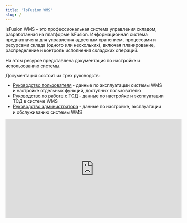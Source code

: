 ```yaml
---
title: 'lsFusion WMS'
slug: /
---
```


lsFusion WMS – это профессиональная система управления складом, разработанная на платформе lsFusion. Информационная система предназначена для управления адресным хранением, процессами и ресурсами склада (одного или нескольких), включая планирование, распределение и контроль исполнения складских операций.

На этом ресурсе представлена документация по настройке и использованию системы.

Документация состоит из трех руководств:

- [Руководство пользователя](manual/manual.md) - данные по эксплуатации системы WMS и настройке отдельных функций, доступных пользователю 
- [Руководство по работе с ТСД](tsd/tsd.md) - данные по настройке и эксплуатации ТСД в системе WMS
- [Руководство администратора](admin/admin.md) - данные по настройке, эксплуатации и обслуживанию системы WMS



<iframe width="560" height="315" src="https://www.youtube.com/embed/JaVRgko2S7g?si=hIdyUetuNhMN1BGN" title="YouTube video player" frameborder="0" allow="accelerometer; autoplay; clipboard-write; encrypted-media; gyroscope; picture-in-picture; web-share" referrerpolicy="strict-origin-when-cross-origin" allowfullscreen></iframe>